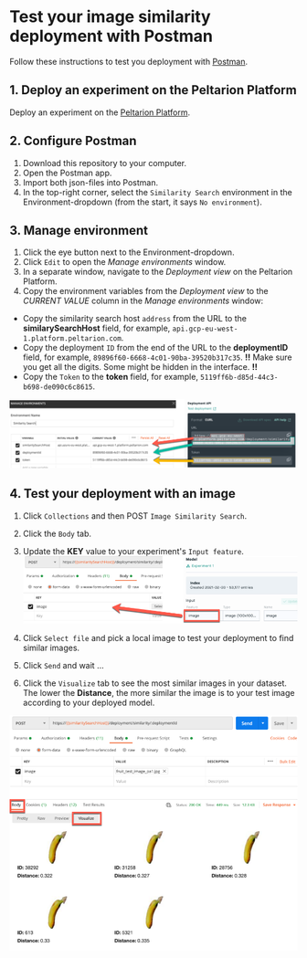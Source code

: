 # Test your image similarity deployment with Postman

Follow these instructions to test you deployment with 
[Postman](https://www.postman.com/).

## 1. Deploy an experiment on the Peltarion Platform

Deploy an experiment on the [Peltarion Platform](https://platform.peltarion.com/).

## 2. Configure Postman
1. Download this repository to your computer.
2. Open the Postman app.
3. Import both json-files into Postman.
4. In the top-right corner, select the `Similarity Search` environment in the Environment-dropdown (from the start, it says `No environment`).

## 3. Manage environment
1. Click the eye button next to the Environment-dropdown.
2. Click `Edit` to open the _Manage environments_ window.
3. In a separate window, navigate to the _Deployment view_ on the Peltarion Platform.
4. Copy the environment variables from the _Deployment view_ to the _CURRENT VALUE_ column in the _Manage environments_ window: 

- Copy the similarity search host `address` from the URL to the **similarySearchHost** field, for example, `api.gcp-eu-west-1.platform.peltarion.com`.
- Copy the deployment `ID` from the end of the URL to the **deploymentID** field, for example, `89896f60-6668-4c01-90ba-39520b317c35`. **!!** Make sure you get all the digits. Some might be hidden in the interface. **!!**
- Copy the `Token` to the **token** field, for example, `5119ff6b-d85d-44c3-b698-de090c6c8615`.

![Environment Variables](EnvironmentVariables_PA1.png)
## 4. Test your deployment with an image
1. Click `Collections` and then POST `Image Similarity Search`.
1. Click the `Body` tab.
1. Update the **KEY** value to your experiment's `Input feature`.
![Input feature to Key](KeyInputFeature_PA1.png)

1. Click `Select file` and pick a local image to test your deployment to find similar images.
1. Click `Send` and wait ...
1. Click the `Visualize` tab to see the most similar images in your dataset. The lower the **Distance**, the more similar the image is to your test image according to your deployed model.

![Image similarity result](ImageSimilarityResult_PA1.png)